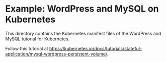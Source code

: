 # Example: WordPress and MySQL on Kubernetes

This directory contains the Kubernetes manifest files of the WordPress and
MySQL tutorial for Kubernetes.

Follow this tutorial at https://kubernetes.io/docs/tutorials/stateful-application/mysql-wordpress-persistent-volume/.


